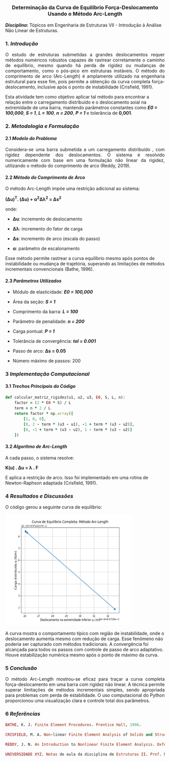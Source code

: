 ## <h3 align="center"> Determinação da Curva de Equilíbrio Força-Deslocamento Usando o Método Arc-Length </h3>

**_Disciplina:_** Tópicos em Engenharia de Estruturas VII - Introdução à Análise Não Linear de Estruturas.

### **1. _Introdução_**

<p align="justify"> O estudo de estruturas submetidas a grandes deslocamentos requer métodos numéricos robustos capazes de rastrear corretamente o caminho de equilíbrio, mesmo quando há perda de rigidez ou mudanças de comportamento, como o pós-pico em estruturas instáveis. O método do comprimento de arco (Arc-Length) é amplamente utilizado na engenharia estrutural para esse fim, pois permite a obtenção da curva completa força-deslocamento, inclusive após o ponto de instabilidade (Crisfield, 1991).

Esta atividade tem como objetivo aplicar tal método para encontrar a relação entre o carregamento distribuído  e o deslocamento axial na extremidade de uma barra, mantendo parâmetros constantes como **_E0 = 100,000_**, **_S = 1_**, **_L = 100_**, **_n = 200_**, **_P = 1_**  e tolerância de **0,001**.</p>

### **2. _Metodologia e Formulação_**
#### **2.1 _Modelo do Problema_**

<p align="justify"> Considera-se uma barra submetida a um carregamento distribuído , com rigidez dependente dos deslocamentos. O sistema é resolvido numericamente com base em uma formulação não linear da rigidez, utilizando o método do comprimento de arco (Reddy, 2019).</p>
 
#### **2.2 _Método do Comprimento de Arco_**

<p align="justify"> O método Arc-Length impõe uma restrição adicional ao sistema:

**(Δu)<sup>T</sup>. (Δu) + α<sup>2</sup>Δλ<sup>2</sup> = Δs<sup>2</sup>**

onde:

- **Δu**: incremento de deslocamento

- **Δλ**: incremento do fator de carga

- **Δs**: incremento de arco (escala do passo)

- **α**: parâmetro de escalonamento

Esse método permite rastrear a curva equilíbrio mesmo após pontos de instabilidade ou mudança de trajetória, superando as limitações de métodos incrementais convencionais (Bathe, 1996).</p>

#### **2.3 _Parâmetros Utilizados_**

- Módulo de elasticidade: **_E0 = 100,000_**

- Área da seção: **_S = 1_**

- Comprimento da barra: **_L = 100_**

- Parâmetro de penalidade: **_n = 200_**

- Carga pontual: **_P = 1_**

- Tolerância de convergência: **_tol = 0.001_**

- Passo de arco: **Δs = 0.05**

- Número máximo de passos: 200

### **3 _Implementação Computacional_**
#### **3.1 _Trechos Principais do Código_**

```ruby
def calcular_matriz_rigidez(u1, u2, u3, E0, S, L, n):
    factor = (2 * E0 * S) / L
    term = n * 2 / L
    return factor * np.array([
        [1, 0, 0],
        [0, 2 - term * (u3 - u1), -1 + term * (u3 - u2)],
        [0, -1 + term * (u3 - u2), 1 - term * (u3 - u2)]
    ])
```

#### **3.2 _Algoritmo de Arc-Length_**

<p align="justify"> A cada passo, o sistema resolve:

**K(u) . Δu = λ . F**

E aplica a restrição de arco. Isso foi implementado em uma rotina de Newton-Raphson adaptada (Crisfield, 1991).</p>

### **4 _Resultados e Discussões_**

<p align="justify">O código gerou a seguinte curva de equilíbrio:

<div align="left"><img src="Estruturas VII/Curva_de_Equilibrio.png" width="400px", height="350px"></div>

A curva mostra o comportamento típico com região de instabilidade, onde o deslocamento aumenta mesmo com redução de carga. Esse fenômeno não poderia ser capturado com métodos tradicionais.
A convergência foi alcançada para todos os passos com controle de passo de arco adaptativo. Houve estabilização numérica mesmo após o ponto de máximo da curva.</p>

### **5 _Conclusão_**

<p align="justify">O método Arc-Length mostrou-se eficaz para traçar a curva completa força-deslocamento em uma barra com rigidez não linear. A técnica permite superar limitações de métodos incrementais simples, sendo apropriada para problemas com perda de estabilidade. O uso computacional do Python proporcionou uma visualização clara e controle total dos parâmetros.</p>

### **6 _Referências_**

```ruby
BATHE, K. J. Finite Element Procedures. Prentice Hall, 1996.
```
```ruby
CRISFIELD, M. A. Non-linear Finite Element Analysis of Solids and Structures. Wiley, 1991.
```
```ruby
REDDY, J. N. An Introduction to Nonlinear Finite Element Analysis. Oxford University Press, 2019.
```
```ruby
UNIVERSIDADE XYZ. Notas de aula da disciplina de Estruturas II. Prof. Nome do Docente, 2025.
```
